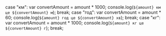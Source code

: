 case "км":
        var convertAmount = amount * 1000; 
        console.log(`${amount} км це ${convertAmount} м`);
        break;
    case "год":
        var convertAmount = amount * 60; 
        console.log(`${amount} год це ${convertAmount} хв`);
        break;
    case "кг":
        var convertAmount = amount * 1000; 
        console.log(`${amount} кг це ${convertAmount} г`);
        break;
